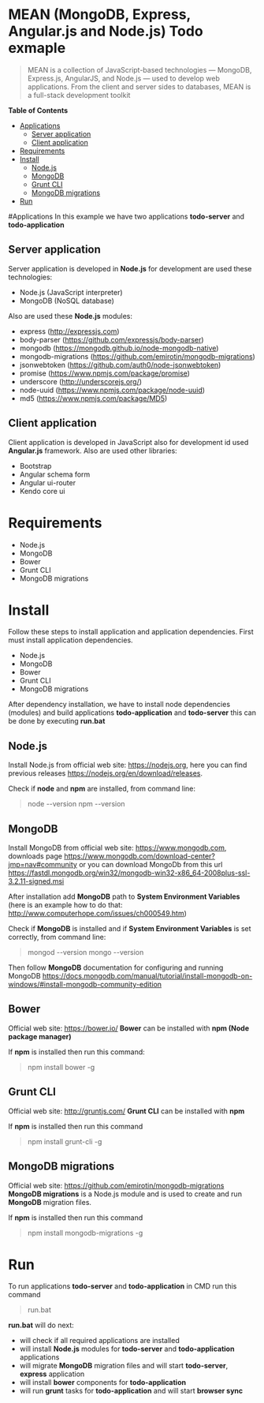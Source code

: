 # MEAN (MongoDB, Express, Angular.js and Node.js) Todo exmaple

> MEAN is a collection of JavaScript-based technologies — MongoDB, Express.js, AngularJS, and Node.js — used to develop web applications. From the client and server sides to databases, MEAN is a full-stack development toolkit

**Table of Contents** 

 - [Applications](#application)
	 - [Server application](#server-application)
	 - [Client application](#client-application)
 - [Requirements](#requirements)
 - [Install](#install)
	 - [Node.js](#nodejs) 
	 - [MongoDB](#mongodb)
	 - [Grunt CLI](#grunt-cli)
	 - [MongoDB migrations](#mongodb-migrations)
 - [Run](#run)

#Applications
In this example we have two applications **todo-server** and **todo-application**

## Server application
Server application is developed in **Node.js** for development are used these technologies:

 - Node.js (JavaScript interpreter)
 - MongoDB (NoSQL database)

Also are used these **Node.js** modules:

 - express (http://expressjs.com)
 - body-parser (https://github.com/expressjs/body-parser)
 - mongodb (https://mongodb.github.io/node-mongodb-native)
 - mongodb-migrations (https://github.com/emirotin/mongodb-migrations)
 - jsonwebtoken (https://github.com/auth0/node-jsonwebtoken)
 - promise (https://www.npmjs.com/package/promise)
 - underscore (http://underscorejs.org/)
 - node-uuid (https://www.npmjs.com/package/node-uuid)
 - md5 (https://www.npmjs.com/package/MD5)

## Client application
Client application is developed in JavaScript also for development id used **Angular.js** framework. Also are used other libraries:

 - Bootstrap
 - Angular schema form
 - Angular ui-router
 - Kendo core ui

# Requirements

 - Node.js
 - MongoDB
 - Bower
 - Grunt CLI
 - MongoDB migrations

# Install
Follow these steps to install application and application dependencies. First must install application dependencies.

 - Node.js
 - MongoDB
 - Bower
 - Grunt CLI
 - MongoDB migrations

After dependency installation, we have to install node dependencies (modules) and build applications **todo-application** and **todo-server** this can be done by executing **run.bat**
 
## Node.js
Install Node.js from official web site: https://nodejs.org, here you can find previous releases https://nodejs.org/en/download/releases.

Check if **node** and **npm** are installed, from command line: 
> node --version
> npm --version

## MongoDB
Install MongoDB from official web site: https://www.mongodb.com, downloads page https://www.mongodb.com/download-center?jmp=nav#community or you can download MongoDb from this url https://fastdl.mongodb.org/win32/mongodb-win32-x86_64-2008plus-ssl-3.2.11-signed.msi

After installation add **MongoDB** path to **System Environment Variables** (here is an example how to do that: http://www.computerhope.com/issues/ch000549.htm)

Check if **MongoDB** is installed and if  **System Environment Variables** is set correctly, from command line: 
> mongod --version
> mongo --version

Then follow **MongoDB** documentation for configuring and running MongoDB
https://docs.mongodb.com/manual/tutorial/install-mongodb-on-windows/#install-mongodb-community-edition

## Bower

Official web site: https://bower.io/
**Bower** can be installed with **npm (Node package manager)** 

If **npm** is installed then run this command:
> npm install bower -g

## Grunt CLI

Official web site: http://gruntjs.com/
**Grunt CLI** can be installed with **npm**

If **npm** is installed then run this command
> npm install grunt-cli -g

## MongoDB migrations

Official web site: https://github.com/emirotin/mongodb-migrations
**MongoDB migrations** is a Node.js module and is used to create and run **MongoDB** migration files.

If **npm** is installed then run this command
> npm install mongodb-migrations -g

# Run
To run applications **todo-server** and **todo-application** in CMD run this command
> run.bat

**run.bat**  will do next:

 - will check if all required applications are installed
 - will install **Node.js** modules for **todo-server** and **todo-application** applications
 - will migrate **MongoDB** migration files and will start **todo-server**, **express** application
 - will install **bower** components for **todo-application**
 - will run **grunt** tasks for **todo-application** and will start **browser sync**


